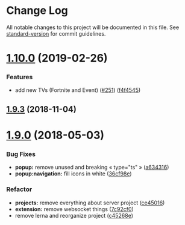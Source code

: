 # Change Log

All notable changes to this project will be documented in this file. See [standard-version](https://github.com/conventional-changelog/standard-version) for commit guidelines.

# [1.10.0](https://github.com/Kocal/Solary/compare/v1.9.3...v1.10.0) (2019-02-26)

### Features

- add new TVs (Fortnite and Event) ([#251](https://github.com/Kocal/Solary/issues/251)) ([f4f4545](https://github.com/Kocal/Solary/commit/f4f4545))

<a name="1.9.3"></a>

## [1.9.3](https://github.com/Kocal/Solary/compare/v1.9.2...v1.9.3) (2018-11-04)

<a name="1.9.0"></a>

# [1.9.0](https://github.com/Kocal/Solary/compare/v1.8.1...v1.9.0) (2018-05-03)

### Bug Fixes

- **popup:** remove unused and breaking « type="ts" » ([a634316](https://github.com/Kocal/Solary/commit/a634316))
- **popup:navigation:** fill icons in white ([36cf98e](https://github.com/Kocal/Solary/commit/36cf98e))

### Refactor

- **projects:** remove everything about server project ([ce45016](https://github.com/Kocal/solary/commit/ce45016))
- **extension:** remove websocket things ([7c92cf0](https://github.com/Kocal/solary/commit/7c92cf0))
- remove lerna and reorganize project ([c45268e](https://github.com/Kocal/solary/commit/c45268e))
